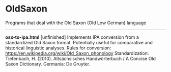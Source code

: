 # OldSaxon
Programs that deal with the Old Saxon (Old Low German) language
_______________________________________________________________

<b>osx-to-ipa.html</b> [unfinished] 
Implements IPA conversion from a standardized Old Saxon format. Potentially useful for comparative and historical linguistic analyses.
Rules for conversion: <link>https://en.wikipedia.org/wiki/Old_Saxon_phonology</link>
Standardization: Tiefenbach, H. (2010). Altsächsisches Handwörterbuch / A Concise Old Saxon Dictionary. Germania: De Gruyter.
